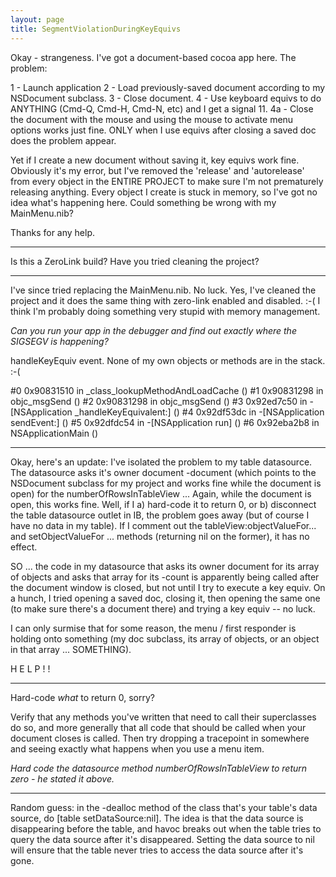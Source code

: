 ```yaml
---
layout: page
title: SegmentViolationDuringKeyEquivs
---
```




Okay - strangeness. I've got a document-based cocoa app here. The problem:

1 - Launch application
2 - Load previously-saved document according to my NSDocument subclass.
3 - Close document.
4 - Use keyboard equivs to do ANYTHING (Cmd-Q, Cmd-H, Cmd-N, etc) and I get a signal 11.
4a - Close the document with the mouse and using the mouse to activate menu options works just fine. ONLY when I use equivs after closing a saved doc does the problem appear.

  Yet if I create a new document without saving it, key equivs work fine. Obviously it's my error, but I've removed the 'release' and 'autorelease' from every object in the ENTIRE PROJECT to make sure I'm not prematurely releasing anything. Every object I create is stuck in memory, so I've got no idea what's happening here. Could something be wrong with my MainMenu.nib?

  Thanks for any help.

----

Is this a ZeroLink build? Have you tried cleaning the project?

----

I've since tried replacing the MainMenu.nib. No luck. Yes, I've cleaned the project and it does the same thing with zero-link enabled and disabled. :-( I think I'm probably doing something very stupid with memory management.

*Can you run your app in the debugger and find out exactly where the SIGSEGV is happening?*

handleKeyEquiv event. None of my own objects or methods are in the stack. :-(

    
#0  0x90831510 in _class_lookupMethodAndLoadCache ()
#1  0x90831298 in objc_msgSend ()
#2  0x90831298 in objc_msgSend ()
#3  0x92ed7c50 in -[NSApplication _handleKeyEquivalent:] ()
#4  0x92df53dc in -[NSApplication sendEvent:] ()
#5  0x92dfdc54 in -[NSApplication run] ()
#6  0x92eba2b8 in NSApplicationMain ()


----

Okay, here's an update: I've isolated the problem to my table datasource. The datasource asks it's owner document -document (which points to the NSDocument subclass for my project and works fine while the document is open) for the numberOfRowsInTableView ... Again, while the document is open, this works fine. Well, if I a) hard-code it to return 0, or b) disconnect the table datasource outlet in IB, the problem goes away (but of course I have no data in my table). If I comment out the tableView:objectValueFor... and setObjectValueFor ... methods (returning nil on the former), it has no effect. 

SO ... the code in my datasource that asks its owner document for its array of objects and asks that array for its -count is apparently being called after the document window is closed, but not until I try to execute a key equiv.  On a hunch, I tried opening a saved doc, closing it, then opening the same one (to make sure there's a document there) and trying a key equiv -- no luck. 

I can only surmise that for some reason, the menu / first responder is holding onto something (my doc subclass, its array of objects, or an object in that array ... SOMETHING). 

   H E L P ! !

----

Hard-code *what* to return 0, sorry?

Verify that any methods you've written that need to call their superclasses do so, and more generally that all code that should be called when your document closes is called. Then try dropping a tracepoint in somewhere and seeing exactly what happens when you use a menu item. 

*Hard code the datasource method     numberOfRowsInTableView to return zero - he stated it above.*

----

Random guess: in the     -dealloc method of the class that's your table's data source, do     [table setDataSource:nil]. The idea is that the data source is disappearing before the table, and havoc breaks out when the table tries to query the data source after it's disappeared. Setting the data source to nil will ensure that the table never tries to access the data source after it's gone.

